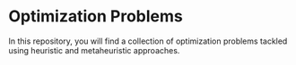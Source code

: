# Optimization Problems
In this repository, you will find a collection of optimization problems tackled using heuristic and metaheuristic approaches.
